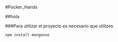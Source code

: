 #Pocker_Hands

##hola

###Para utilizar el proyecto es necesario que utilizes
```
npm install mongoose

```